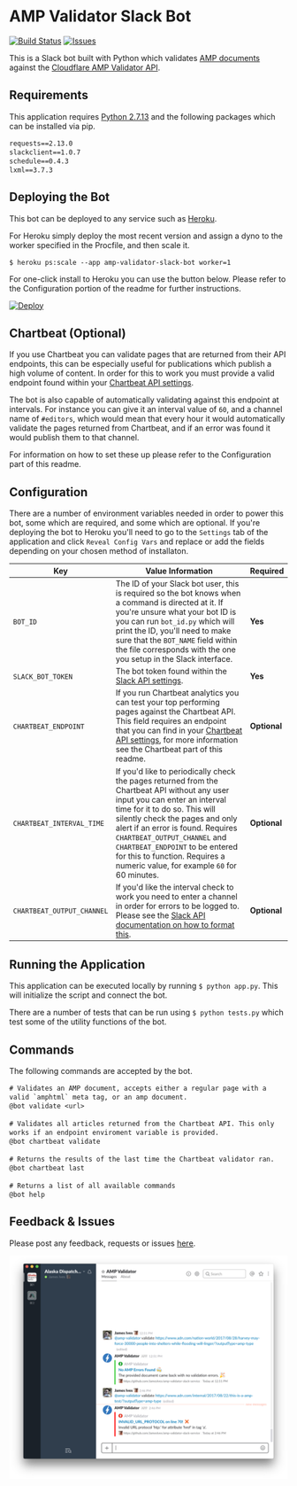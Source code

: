 # AMP Validator Slack Bot
[![Build Status](https://travis-ci.org/JamesIves/amp-validator-slack-bot.svg?branch=master)](https://travis-ci.org/JamesIves/amp-validator-slack-bot) [![Issues](https://img.shields.io/github/issues/JamesIves/amp-validator-slack-bot.svg)](https://github.com/JamesIves/amp-validator-slack-bot/issues)

This is a Slack bot built with Python which validates [AMP documents](https://www.ampproject.org/) against the [Cloudflare AMP Validator API](https://blog.cloudflare.com/amp-validator-api/).


## Requirements
This application requires [Python 2.7.13](https://www.python.org/) and the following packages which can be installed via pip.

```
requests==2.13.0
slackclient==1.0.7
schedule==0.4.3
lxml==3.7.3
```


## Deploying the Bot
This bot can be deployed to any service such as [Heroku](https://www.heroku.com/).

For Heroku simply deploy the most recent version and assign a dyno to the worker specified in the Procfile, and then scale it.

```
$ heroku ps:scale --app amp-validator-slack-bot worker=1
```

For one-click install to Heroku you can use the button below. Please refer to the Configuration portion of the readme for further instructions. 

[![Deploy](https://www.herokucdn.com/deploy/button.svg)](https://heroku.com/deploy?template=https://github.com/JamesIves/amp-validator-slack-bot/master)


## Chartbeat (Optional)
If you use Chartbeat you can validate pages that are returned from their API endpoints, this can be especially useful for publications which publish a high volume of content. In order for this to work you must provide a valid endpoint found within your [Chartbeat API settings](http://support.chartbeat.com/docs/api.html).

The bot is also capable of automatically validating against this endpoint at intervals. For instance you can give it an interval value of `60`, and a channel name of `#editors`, which would mean that every hour it would automatically validate the pages returned from Chartbeat, and if an error was found it would publish them to that channel.

For information on how to set these up please refer to the Configuration part of this readme. 


## Configuration
There are a number of environment variables needed in order to power this bot, some which are required, and some which are optional. If you're deploying the bot to Heroku you'll need to go to the `Settings` tab of the application and click `Reveal Config Vars` and replace or add the fields depending on your chosen method of installaton.


| Key  | Value Information | Required |
| ------------- | ------------- | ------------- |
| `BOT_ID`  | The ID of your Slack bot user, this is required so the bot knows when a command is directed at it. If you're unsure what your bot ID is you can run `bot_id.py` which will print the ID, you'll need to make sure that the `BOT_NAME` field within the file corresponds with the one you setup in the Slack interface.  | **Yes** |
| `SLACK_BOT_TOKEN`  | The bot token found within the [Slack API settings](https://api.slack.com/bot-users).  | **Yes** |
| `CHARTBEAT_ENDPOINT`  | If you run Chartbeat analytics you can test your top performing pages against the Chartbeat API. This field requires an endpoint that you can find in your [Chartbeat API settings](http://support.chartbeat.com/docs/api.html), for more information see the Chartbeat part of this readme.   | **Optional**  |
| `CHARTBEAT_INTERVAL_TIME`  | If you'd like to periodically check the pages returned from the Chartbeat API without any user input you can enter an interval time for it to do so. This will silently check the pages and only alert if an error is found. Requires `CHARTBEAT_OUTPUT_CHANNEL` and `CHARTBEAT_ENDPOINT` to be entered for this to function. Requires a numeric value, for example `60` for 60 minutes. | **Optional** |
| `CHARTBEAT_OUTPUT_CHANNEL`  | If you'd like the interval check to work you need to enter a channel in order for errors to be logged to. Please see the [Slack API documentation on how to format this](https://api.slack.com/methods/chat.postMessage#channels). | **Optional** |


## Running the Application
This application can be executed locally by running `$ python app.py`. This will initialize the script and connect the bot.

There are a number of tests that can be run using `$ python tests.py` which test some of the utility functions of the bot.


## Commands
The following commands are accepted by the bot.

```
# Validates an AMP document, accepts either a regular page with a valid `amphtml` meta tag, or an amp document.
@bot validate <url>

# Validates all articles returned from the Chartbeat API. This only works if an endpoint enviroment variable is provided.
@bot chartbeat validate

# Returns the results of the last time the Chartbeat validator ran.
@bot chartbeat last

# Returns a list of all available commands
@bot help
```


## Feedback & Issues
Please post any feedback, requests or issues [here](https://github.com/JamesIves/amp-validator-slack-service/issues).


![Example](assets/example.png)
